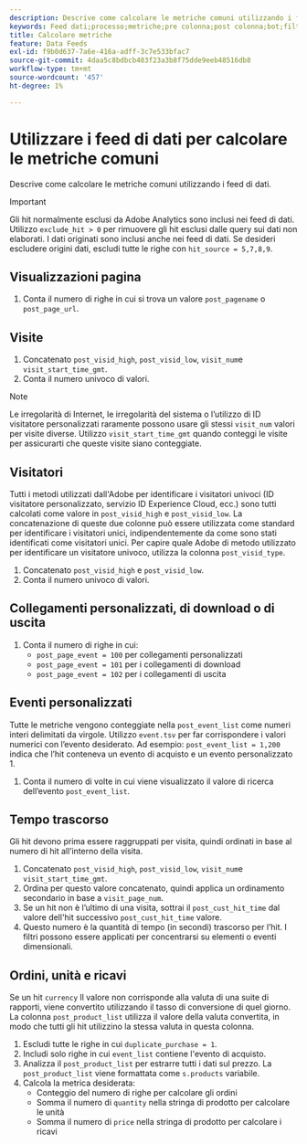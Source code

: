 ```yaml
---
description: Descrive come calcolare le metriche comuni utilizzando i feed di dati.
keywords: Feed dati;processo;metriche;pre colonna;post colonna;bot;filtro data;stringa evento;comune;formule
title: Calcolare metriche
feature: Data Feeds
exl-id: f9b0d637-7a6e-416a-adff-3c7e533bfac7
source-git-commit: 4daa5c8bdbcb483f23a3b8f75dde9eeb48516db8
workflow-type: tm+mt
source-wordcount: '457'
ht-degree: 1%

---
```


# Utilizzare i feed di dati per calcolare le metriche comuni

Descrive come calcolare le metriche comuni utilizzando i feed di dati.

>[!IMPORTANT]
>
>Gli hit normalmente esclusi da Adobe Analytics sono inclusi nei feed di dati. Utilizzo `exclude_hit > 0` per rimuovere gli hit esclusi dalle query sui dati non elaborati. I dati originati sono inclusi anche nei feed di dati. Se desideri escludere origini dati, escludi tutte le righe con `hit_source = 5,7,8,9`.

## Visualizzazioni pagina

1. Conta il numero di righe in cui si trova un valore `post_pagename` o `post_page_url`.

## Visite

1. Concatenato `post_visid_high`, `post_visid_low`, `visit_num`e `visit_start_time_gmt`.
1. Conta il numero univoco di valori.

>[!NOTE]
>
>Le irregolarità di Internet, le irregolarità del sistema o l’utilizzo di ID visitatore personalizzati raramente possono usare gli stessi `visit_num` valori per visite diverse. Utilizzo `visit_start_time_gmt` quando conteggi le visite per assicurarti che queste visite siano conteggiate.

## Visitatori

Tutti i metodi utilizzati dall&#39;Adobe per identificare i visitatori univoci (ID visitatore personalizzato, servizio ID Experience Cloud, ecc.) sono tutti calcolati come valore in `post_visid_high` e `post_visid_low`. La concatenazione di queste due colonne può essere utilizzata come standard per identificare i visitatori unici, indipendentemente da come sono stati identificati come visitatori unici. Per capire quale Adobe di metodo utilizzato per identificare un visitatore univoco, utilizza la colonna `post_visid_type`.

1. Concatenato `post_visid_high` e `post_visid_low`.
2. Conta il numero univoco di valori.

## Collegamenti personalizzati, di download o di uscita

1. Conta il numero di righe in cui:
   * `post_page_event = 100` per collegamenti personalizzati
   * `post_page_event = 101` per i collegamenti di download
   * `post_page_event = 102` per i collegamenti di uscita

## Eventi personalizzati

Tutte le metriche vengono conteggiate nella `post_event_list` come numeri interi delimitati da virgole. Utilizzo `event.tsv` per far corrispondere i valori numerici con l’evento desiderato. Ad esempio: `post_event_list = 1,200` indica che l’hit conteneva un evento di acquisto e un evento personalizzato 1.

1. Conta il numero di volte in cui viene visualizzato il valore di ricerca dell’evento `post_event_list`.

## Tempo trascorso

Gli hit devono prima essere raggruppati per visita, quindi ordinati in base al numero di hit all’interno della visita.

1. Concatenato `post_visid_high`, `post_visid_low`, `visit_num`e `visit_start_time_gmt`.
2. Ordina per questo valore concatenato, quindi applica un ordinamento secondario in base a `visit_page_num`.
3. Se un hit non è l’ultimo di una visita, sottrai il `post_cust_hit_time` dal valore dell&#39;hit successivo `post_cust_hit_time` valore.
4. Questo numero è la quantità di tempo (in secondi) trascorso per l’hit. I filtri possono essere applicati per concentrarsi su elementi o eventi dimensionali.

## Ordini, unità e ricavi

Se un hit `currency` Il valore non corrisponde alla valuta di una suite di rapporti, viene convertito utilizzando il tasso di conversione di quel giorno. La colonna `post_product_list` utilizza il valore della valuta convertita, in modo che tutti gli hit utilizzino la stessa valuta in questa colonna.

1. Escludi tutte le righe in cui `duplicate_purchase = 1`.
2. Includi solo righe in cui `event_list` contiene l&#39;evento di acquisto.
3. Analizza il `post_product_list` per estrarre tutti i dati sul prezzo. La `post_product_list` viene formattata come `s.products` variabile.
4. Calcola la metrica desiderata:
   * Conteggio del numero di righe per calcolare gli ordini
   * Somma il numero di `quantity` nella stringa di prodotto per calcolare le unità
   * Somma il numero di `price` nella stringa di prodotto per calcolare i ricavi
